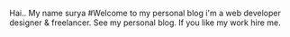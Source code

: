 Hai.. My name surya
#Welcome 
to my personal blog
i'm a web developer designer & freelancer.
See my personal blog.
If you like my work hire me.


